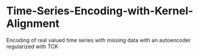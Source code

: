 # Time-Series-Encoding-with-Kernel-Alignment
Encoding of real valued time series with missing data with an autoencoder regularized with TCK
